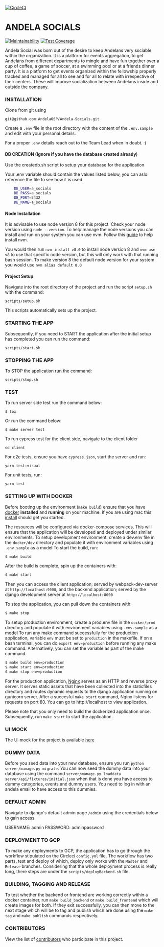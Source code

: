 [![CircleCI](https://circleci.com/gh/AndelaOSP/Andela-Socials.svg?style=shield&circle-token=f63d8e7f6a1e65078cd1988847cbb29e6382bba1)](https://circleci.com/gh/AndelaOSP/Andela-Socials)

# ANDELA SOCIALS

[![Maintainability](https://api.codeclimate.com/v1/badges/0da1c9a1fec63a855e21/maintainability)](https://codeclimate.com/github/AndelaOSP/Andela-Socials/maintainability) [![Test Coverage](https://api.codeclimate.com/v1/badges/0da1c9a1fec63a855e21/test_coverage)](https://codeclimate.com/github/AndelaOSP/Andela-Socials/test_coverage)



Andela Social was born out of the desire to keep Andelans very sociable within the organization.
It is a platform for events aggregation, to get Andelans from different departments to mingle and have fun together over a cup of coffee, a game of soccer, at a swimming pool or at a friends dinner party.
It is a platform to get events organized within the fellowship properly tracked and managed for all to see and for all to relate with irrespective of their centers.
These will improve socialization between Andelans inside and outside the company.


### INSTALLATION

Clone from git using
```
git@github.com:AndelaOSP/Andela-Socials.git
```

Create a `.env` file in the root directory with the content of the `.env.sample` and edit with your personal details.

For a proper `.env` details reach out to the Team Lead when in doubt. :)

#### DB CREATION (Ignore if you have the database created already)
Use the createdb.sh script to setup your database for the application

Your .env variable should contain the values listed below, you can aslo reference the file to see how it is used.
```sh
    DB_USER=a_socials
    DB_PASS=a_socials
    DB_PORT=5432
    DB_NAME=a_socials
```

#### Node Installation
It is advisable to use node version 8 for this project. Check your node version using `node --version`. To help manage the node versions you can install and run on your system you can use nvm. Follow this [guide](https://gist.github.com/d2s/372b5943bce17b964a79#install-nvm-for-managing-nodejs-versions) to help install nvm.

You would then run `nvm install v8.0` to install node version 8 and `nvm use v8` to use that specific node version, but this will only work with that running bash session. To make version 8 the default node version for your system you would use `nvm alias default 8.0`

#### Project Setup
Navigate into the root directory of the project and run the script `setup.sh` with the command:
```
scripts/setup.sh
```

This scripts automatically sets up the project.

### STARTING THE APP
Subsequently, if you need to START the application after the initial setup has completed you can run the command:
```
scripts/start.sh
```

### STOPPING THE APP
To STOP the application run the command:
```
scripts/stop.sh
```

### TEST
To run server side test run the command below:
```
$ tox
```
Or run the command below:
```
$ make server test
```

To run cypress test for the client side, navigate to the client folder
```
cd client
```

For e2e tests, ensure you have `cypress.json`, start the server and run:
```
yarn test:visual
```

For unit tests, run:
```
yarn test
```

### SETTING UP WITH DOCKER
Before booting up the environment (`make build`) ensure that you have [docker](https://docs.docker.com/docker-for-mac/install/) **installed** and **running** on your machine.
If you are using mac this [install](https://docs.docker.com/docker-for-mac/install/) should get you started.

The resources will be configured via docker-compose services. This will ensure that the application will be developed and deployed under similar environments.
To setup development environment, create a dev.env file in the `docker/dev` directory and populate it with environment variables using `.env.sample` as a model
To start the build, run:

```bash
$ make build
```
After the build is complete, spin up the containers with:

```bash
$ make start
```
Then you can access the client application; served by webpack-dev-server at `http://localhost:9000`, and the backend application; served by the django development server at `http://localhost:8000`

To stop the application, you can pull down the containers with:
```bash
$ make stop
```

To setup production environment, create a prod.env file in the `docker/prod` directory and populate it with environment variables using `.env.sample` as a model
To run any make command successfully for the production application, variable `env` must be set to `production` in the makefile.
If on a bash terminal, you can do `export env=production` before running any make command.
Alternatively, you can set the variable as part of the make command.

```bash
$ make build env=production
$ make start env=production
$ make stop env=production
```
For the production application, [Nginx](https://www.nginx.com/resources/glossary/nginx/) serves as an HTTP and reverse proxy server. It serves static assets that have been collected into the staticfiles directory and routes dynamic requests to the django application running on gunicorn server. After a succesful `make start` command, Nginx listens for requests on port 80. You can go to http://localhost to view application.

Please note that you only need to build the dockerized application once. Subsequently, run `make start` to start the application.


### UI MOCK
The UI mock for the project is available [here](https://www.figma.com/file/Yn3JRZ3YLBVSg4o8L9dhIAv2/Andela_Socials)

### DUMMY DATA
Before you seed data into your new database, ensure you run `python server/manage.py migrate`.
You can now seed the dummy data into your database using the command `server/manage.py loaddata server/api/fixtures/initial.json` when that is done you have access to dummy categories, events and dummy users.
You need to log in with an andela email to have access to this dummies.

### DEFAULT ADMIN
Navigate to django's default admin page `/admin` using the credentials below to gain access.

USERNAME: admin
PASSWORD: adminpassword

### DEPLOYMENT TO GCP
To make any deployments to GCP, the application has to go through the workflow stipulated on the Circleci `config.yml` file. The workflow has two parts, test and deploy of which, deploy only works with the `Master` and `Release` branches. Considering that the whole deployment process is really long, there steps are under the `scripts/deployBackend.sh` file.

### BUILDING, TAGGING AND RELEASE
To test whether the backend or frontend are working correctly within a docker container, run `make build_backend` or `make build_frontend` which will create images for both. If they exit successfully, you can then move to the next stage which will be to tag and publish which are done using the `make tag` and `make publish` commands respectively.

### CONTRIBUTORS
View the list of [contributors](https://github.com/AndelaOSP/Andela-Socials/contributors) who participate in this project.
